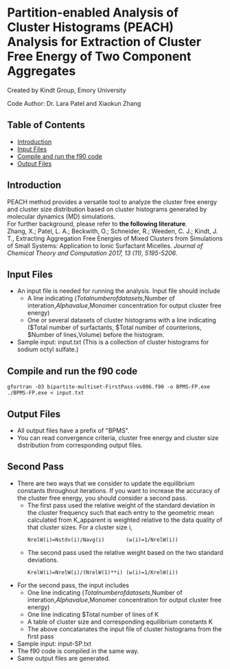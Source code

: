 # Partition-enabled Analysis of Cluster Histograms (PEACH) Analysis for Extraction of Cluster Free Energy of Two Component Aggregates
<p style="text-align: left;"> Created by Kindt Group, Emory University</p>
<p style="text-align: left;"> Code Author: Dr. Lara Patel and Xiaokun Zhang </p>

## Table of Contents
- [Introduction](#introduction)
- [Input Files](#input-files)
- [Compile and run the f90 code](#compile-and-run-the-f90-code)
- [Output Files](#output-files)

<!-- /TOC -->

## Introduction
PEACH method provides a versatile tool to analyze the cluster free energy and cluster size distribution based on cluster histograms generated by molecular dynamics (MD) simulations. </br> 
For further background, please refer to **the following literature**.</br>
Zhang, X.;  Patel, L. A.;  Beckwith, O.;  Schneider, R.;  Weeden, C. J.; Kindt, J. T., Extracting Aggregation Free Energies of Mixed Clusters from Simulations of Small Systems: Application to Ionic Surfactant Micelles. *Journal of Chemical Theory and Computation 2017, 13 (11), 5195-5206*.</br>

## Input Files
- An input file is needed for running the analysis. Input file should include
    - A line indicating ($Total number of datasets,$Number of interation,$Alpha value,$Monomer concentration for output cluster free energy)
    - One or several datasets of cluster histograms with a line indicating ($Total number of surfactants, $Total number of counterions, $Number of lines,Volume) before the histogram.
- Sample input: input.txt (This is a collection of cluster histograms for sodium octyl sulfate.)

## Compile and run the f90 code
```
gfortran -O3 bipartite-multiset-FirstPass-vs006.f90 -o BPMS-FP.exe 
./BPMS-FP.exe < input.txt
```
## Output Files
- All output files have a prefix of "BPMS".
- You can read convergence criteria, cluster free energy and cluster size distribution from corresponding output files.

## Second Pass
- There are two ways that we consider to update the equilibrium constants throughout iterations. If you want to increase the accuracy of the cluster free energy, you should consider a second pass. 
  - The first pass used the relative weight of the standard deviation in the cluster frequency such that each entry to the geometric mean calculated from K_apparent is weighted relative to the data quality of that cluster sizes. For a cluster size i,
    ```
    NrelW(i)=Nstdv(i)/Navg(i)       (w(i)=1/NrelW(i))
    ```
  - The second pass used the relative weight based on the two standard deviations.
    ```
    KrelW(i)=NrelW(i)/(NrelW(1)**i) (w(i)=1/KrelW(i))
    ```
- For the second pass, the input includes   
    - One line indicating ($Total number of datasets,$Number of interation,$Alpha value,$Monomer concentration for output cluster free energy)
    - One line indicating $Total number of lines of K
    - A table of cluster size and corresponding equilibrium constants K
    - The above concatanates the input file of cluster histograms from the first pass
- Sample input: input-SP.txt
- The f90 code is compiled in the same way.
- Same output files are generated.
